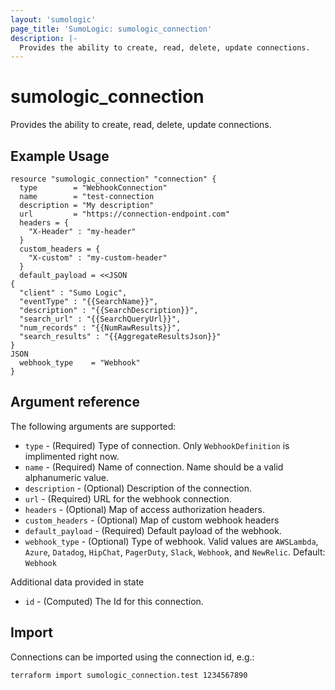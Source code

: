 ```yaml
---
layout: 'sumologic'
page_title: 'SumoLogic: sumologic_connection'
description: |-
  Provides the ability to create, read, delete, update connections.
---
```


# sumologic_connection

Provides the ability to create, read, delete, update connections.

## Example Usage

```hcl
resource "sumologic_connection" "connection" {
  type        = "WebhookConnection"
  name        = "test-connection
  description = "My description"
  url         = "https://connection-endpoint.com"
  headers = {
    "X-Header" : "my-header"
  }
  custom_headers = {
    "X-custom" : "my-custom-header"
  }
  default_payload = <<JSON
{
  "client" : "Sumo Logic",
  "eventType" : "{{SearchName}}",
  "description" : "{{SearchDescription}}",
  "search_url" : "{{SearchQueryUrl}}",
  "num_records" : "{{NumRawResults}}",
  "search_results" : "{{AggregateResultsJson}}"
}
JSON
  webhook_type    = "Webhook"
}
```

## Argument reference

The following arguments are supported:

- `type` - (Required) Type of connection. Only `WebhookDefinition` is implimented right now.
- `name` - (Required) Name of connection. Name should be a valid alphanumeric value.
- `description` - (Optional) Description of the connection.
- `url` - (Required) URL for the webhook connection.
- `headers` - (Optional) Map of access authorization headers.
- `custom_headers` - (Optional) Map of custom webhook headers
- `default_payload` - (Required) Default payload of the webhook.
- `webhook_type` - (Optional) Type of webhook. Valid values are `AWSLambda`, `Azure`, `Datadog`, `HipChat`, `PagerDuty`, `Slack`, `Webhook`, and `NewRelic`. Default: `Webhook`

Additional data provided in state

- `id` - (Computed) The Id for this connection.

## Import

Connections can be imported using the connection id, e.g.:

```hcl
terraform import sumologic_connection.test 1234567890
```
